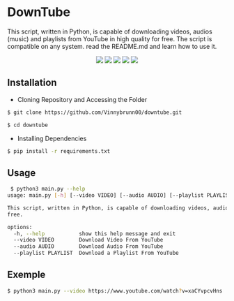 # DownTube

This script, written in Python, is capable of downloading videos, audios (music) and playlists from YouTube in high quality for free. The script is compatible on any system. read the README.md and learn how to use it.

<div align="center">
  <a href="https://instagram.com/vinnybrunn00" target="_blank"><img src="https://img.shields.io/badge/Linux-FCC624?style=for-the-badge&logo=linux&logoColor=black" target="_blank"></a>
  <a href="https://twitter.com/Vinnybrunn00" target="_blank"><img src="https://img.shields.io/badge/Windows-0078D6?style=for-the-badge&logo=windows&logoColor=white"></a>
  <a href="https://open.spotify.com/user/5cuqma0170zaestki4kbc1ilp?si=bf30147a1b2a4978" target="_blank"><img src="https://img.shields.io/badge/tmux-1BB91F?style=for-the-badge&logo=tmux&logoColor=white"></a>
  <a href="https://open.spotify.com/user/5cuqma0170zaestki4kbc1ilp?si=bf30147a1b2a4978" target="_blank"><img src="https://img.shields.io/badge/windows%20terminal-4D4D4D?style=for-the-badge&logo=windows%20terminal&logoColor=white"></a>
  <a href="https://instagram.com/vinnybrunn00" target="_blank"><img src="https://img.shields.io/badge/Python-FFD43B?style=for-the-badge&logo=python&logoColor=black" target="_blank"></a>
</div>

## Installation
- Cloning Repository and Accessing the Folder
```bash
$ git clone https://github.com/Vinnybrunn00/downtube.git
```

```bash
$ cd downtube
```

- Installing Dependencies
```bash
$ pip install -r requirements.txt
```

## Usage
``` bash
 $ python3 main.py --help                                                                                             
usage: main.py [-h] [--video VIDEO] [--audio AUDIO] [--playlist PLAYLIST]

This script, written in Python, is capable of downloading videos, audios (music) and playlists from YouTube in high quality for
free.

options:
  -h, --help           show this help message and exit
  --video VIDEO        Download Video From YouTube
  --audio AUDIO        Download Audio From YouTube
  --playlist PLAYLIST  Download a Playlist From YouTube
```
## Exemple
```bash
$ python3 main.py --video https://www.youtube.com/watch?v=xaCYvpcvHns
```
